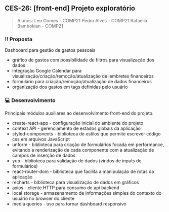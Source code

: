 ## **CES-26: [front-end] Projeto exploratório**
> Alunos: 
> Leo Gomes - COMP21
> Pedro Alves - COMP21
> Rafaella Bambokian - COMP21

### :bangbang: Proposta
Dashboard para gestão de gastos pessoais
- gráfico de gastos com possibilidade de filtros para visualização dos dados
- integração Google Calendar para visualização/criação/remoção/atualização de lembretes financeiros
- formulário para criação/remoção/atualização de dados financeiros
- organização dos gastos em tags definidas pelo usuário

### :computer: Desenvolvimento
Principais módulos auxiliares ao desenvolvimento front-end do projeto.
- create-react-app - configuração inicial do ambiente do projeto
- context API - gerenciamento de estados globais da aplicação
- styled-components - biblioteca de estilos que permite escrever código css em arquivos JavaScript
- unform - biblioteca para criação de formulários focada em performance, evitando a renderização de cada componente com a atualização de campos de inserção de dados
- yup - biblioteca para validação de dados (vindos de inputs de formulários)
- react-router-dom - biblioteca que facilita a manipulação de rotas da aplicação
- recharts - biblioteca para visualização de dados em gráficos
- axios - cliente HTTP para consumo de api backend
- local storage - armazenamento de informações simples do contexto do usuário no browser do cliente
- media queries - uso para tornar dashboard responsivo 
